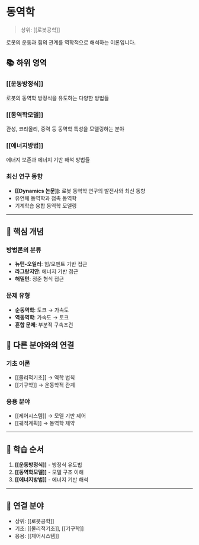 # 동역학

> 상위: [[로봇공학]]

로봇의 운동과 힘의 관계를 역학적으로 해석하는 이론입니다.

## 📚 하위 영역

### [[운동방정식]]
로봇의 동역학 방정식을 유도하는 다양한 방법들

### [[동역학모델]]
관성, 코리올리, 중력 등 동역학 특성을 모델링하는 분야

### [[에너지방법]]
에너지 보존과 에너지 기반 해석 방법들

### 최신 연구 동향
- **[[Dynamics 논문]]**: 로봇 동역학 연구의 발전사와 최신 동향
- 유연체 동역학과 접촉 동역학
- 기계학습 융합 동역학 모델링

---

## 🎯 핵심 개념

### 방법론의 분류
- **뉴턴-오일러**: 힘/모멘트 기반 접근
- **라그랑지안**: 에너지 기반 접근
- **해밀턴**: 정준 형식 접근

### 문제 유형
- **순동역학**: 토크 → 가속도
- **역동역학**: 가속도 → 토크
- **혼합 문제**: 부분적 구속조건

## 🔗 다른 분야와의 연결

### 기초 이론
- [[물리적기초]] → 역학 법칙
- [[기구학]] → 운동학적 관계

### 응용 분야
- [[제어시스템]] → 모델 기반 제어
- [[궤적계획]] → 동역학 제약

---

## 🎯 학습 순서

1. **[[운동방정식]]** - 방정식 유도법
2. **[[동역학모델]]** - 모델 구조 이해
3. **[[에너지방법]]** - 에너지 기반 해석

---

## 🔗 연결 분야
- 상위: [[로봇공학]]
- 기초: [[물리적기초]], [[기구학]]
- 응용: [[제어시스템]]